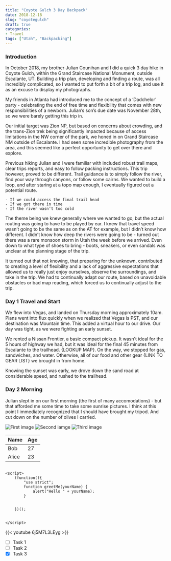 ```yaml
---
title: "Coyote Gulch 3 Day Backpack"
date: 2018-12-18
slug: "coyotegulch"
draft: true
categories: 
- Travel
tags: ["Utah", "Backpacking"]
---
```


### Introduction

In October 2018, my brother Julian Counihan and I did a quick 3 day hike in Coyote Gulch, within the Grand Staircase National Monument, outside Escalante, UT.  Building a trip plan, developing and finding a route, was all incredibly complicated, so I wanted to put forth a bit of a trip log, and use it as an excuse to display my photographs.


My friends in Atlanta had introduced me to the concept of a ‘Dadchelor’ party - celebrating the end of free time and flexibility that comes with new responsibilities of a newborn.  Julian’s son’s due date was November 28th, so we were barely getting this trip in.


Our initial target was Zion NP, but based on concerns about crowding, and the trans-Zion trek being significantly impacted because of access limitations in the NW corner of the park, we honed in on Grand Staircase NM outside of Escalante.  I had seen some incredible photography from the area, and this seemed like a perfect opportunity to get over there and explore.


Previous hiking Julian and I were familiar with included robust trail maps, clear trips reports, and easy to follow packing instructions.  This trip however, proved to be different.  Trail guidance is to simply follow the river, find your way through canyons, or follow some cairns.  We wanted to build a loop, and after staring at a topo map enough, I eventually figured out a potential route.
  
    - If we could access the final trail head
    - If we got there in time
    - If the river wasn’t too cold


The theme being we knew generally where we wanted to go, but the actual routing was going to have to be played by ear.  I knew that travel speed wasn’t going to be the same as on the AT for example, but I didn’t know how different.  I didn’t know how deep the rivers were going to be - turned out there was a rare monsoon storm in Utah the week before we arrived.  Even down to what type of shoes to bring - boots, sneakers, or even sandals was unclear at the planning stage of the trip.

It turned out that not knowing, that preparing for the unknown, contributed to creating a level of flexibility and a lack of aggressive expectations that allowed us to really just enjoy ourselves, observe the surroundings, and take in the trip.  We had to continually adapt our route, based on unavoidable obstacles or bad map reading, which forced us to continually adjust to the trip.

### Day 1 Travel and Start

We flew into Vegas, and landed on Thursday morning approximately 10am.  Plans went into flux quickly when we realized that Vegas is PST, and our destination was Mountain time. This added a virtual hour to our drive.  Our day was tight, as we were fighting an early sunset.


We rented a Nissan Frontier, a basic compact pickup.  It wasn't ideal for the 5 hours of highway we had, but it was ideal for the final 45 minutes from Escalante to the trailhead.  {LOOKUP MAP}.  On the way, we stopped for gas, sandwiches, and water.  Otherwise, all of our food and other gear {LINK TO GEAR LIST} we brought in from home.

Knowing the sunset was early, we drove down the sand road at considerable speed, and rushed to the trailhead.  





### Day 2 Morning

Julian slept in on our first morning (the first of many accomodations) - but that afforded me some time to take some sunrise pictures.  I think at this point I immediately recognized that I should have brought my tripod.  And cut down on the number of olives I carried.

![First image](/img/DSC_8736.jpg)
![Second iamge](/img/DSC_8746.jpg)
![Third image](/img/DSC_8763.jpg)

   Name | Age
--------|------
    Bob | 27
  Alice | 23

```

<script>
    (function(){
        "use strict";
        function greetMe(yourName) {
            alert("Hello " + yourName);
        }
    
        
    })();

    
</script>
```

{{< youtube 6j5M7L3LEyg >}}

- [ ] Task 1
- [ ] Task 2
- [x] Task 3

